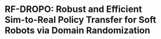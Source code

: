 # RF-DROPO: Robust and Efficient Sim-to-Real Policy Transfer for Soft Robots via Domain Randomization